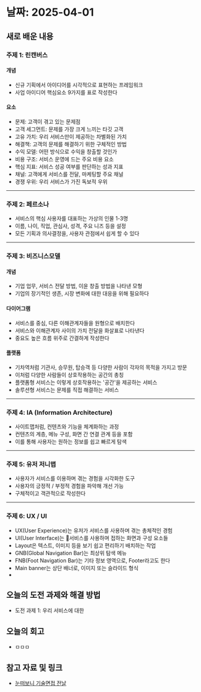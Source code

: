 # 날짜: 2025-04-01

## 새로 배운 내용
### 주제 1: 린캔버스
#### 개념
- 신규 기획에서 아이디어를 시각적으로 표현하는 프레임워크
- 사업 아이디어 핵심요소 9가지를 표로 작성한다

#### 요소
- 문제: 고객이 겪고 있는 문제점
- 고객 세그먼트: 문제를 가장 크게 느끼는 타깃 고객
- 고유 가치: 우리 서비스만이 제공하는 차별화된 가치
- 해결책: 고객의 문제를 해결하기 위한 구체적인 방법
- 수익 모델: 어떤 방식으로 수익을 창출할 것인가
- 비용 구조: 서비스 운영에 드는 주요 비용 요소
- 핵심 지표: 서비스 성공 여부를 판단하는 성과 지표
- 채널: 고객에게 서비스를 전달, 마케팅할 주요 채널
- 경쟁 우위: 우리 서비스가 가진 독보적 우위

---

### 주제 2: 페르소나
- 서비스의 핵심 사용자를 대표하는 가상의 인물 1-3명
- 이름, 나이, 직업, 관심사, 성격, 주요 니즈 등을 설정
- 모든 기획과 의사결정을, 사용자 관점에서 쉽게 할 수 있다

---

### 주제 3: 비즈니스모델
#### 개념
- 기업 업무, 서비스 전달 방법, 이윤 창출 방법을 나타낸 모형
- 기업의 장기적인 생존, 시장 변화에 대한 대응을 위해 필요하다

#### 다이어그램
- 서비스를 중심, 다른 이해관계자들을 원형으로 배치한다
- 서비스와 이해관계자 사이의 가치 전달을 화살표로 나타낸다
- 중요도 높은 흐름 위주로 간결하게 작성한다

#### 플랫폼
- 기차역처럼 기관사, 승무원, 탑승객 등 다양한 사람이 각자의 목적을 가지고 방문
- 이처럼 다양한 사람들이 상호작용하는 공간의 총칭
- 플랫폼형 서비스는 이렇게 상호작용하는 '공간'을 제공하는 서비스
- 솔루션형 서비스는 문제를 직접 해결하는 서비스

---

### 주제 4: IA (Information Architecture)
- 사이트맵처럼, 컨텐츠와 기능을 체계화하는 과정
- 컨텐츠의 계층, 메뉴 구성, 화면 간 연결 관계 등을 포함
- 이를 통해 사용자는 원하는 정보를 쉽고 빠르게 탐색

---

### 주제 5: 유저 저니맵
- 사용자가 서비스를 이용하며 겪는 경험을 시각화한 도구
- 사용자의 긍정적 / 부정적 경험을 파악해 개선 가능
- 구체적이고 객관적으로 작성한다

---

### 주제 6: UX / UI
- UX(User Experience)는 유저가 서비스를 사용하며 겪는 총체적인 경험
- UI(User Interface)는 서비스를 사용하며 접하는 화면과 구성 요소들
- Layout은 텍스트, 이미지 등을 보기 쉽고 편리하기 배치하는 작업
- GNB(Global Navigation Bar)는 최상위 탐색 메뉴
- FNB(Foot Navigation Bar)는 기타 정보 영역으로, Footer라고도 한다
- Main banner는 상단 배너로, 이미지 또는 슬라이드 형식
- 

## 오늘의 도전 과제와 해결 방법
- 도전 과제 1: 우리 서비스에 대한 

## 오늘의 회고
- ㅁㅁㅁ
  
## 참고 자료 및 링크
- [눈떠보니 기술면접 전날](https://ridibooks.com/books/2773000080)
